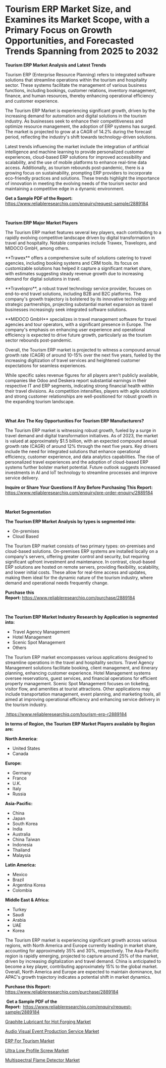 <p><h1>Tourism ERP Market Size, and Examines its Market Scope, with a Primary Focus on Growth Opportunities, and Forecasted Trends Spanning from 2025 to 2032</h1></p><p><strong>Tourism ERP Market Analysis and Latest Trends</strong></p>
<p><p>Tourism ERP (Enterprise Resource Planning) refers to integrated software solutions that streamline operations within the tourism and hospitality sector. These systems facilitate the management of various business functions, including bookings, customer relations, inventory management, finance, and human resources, thereby enhancing operational efficiency and customer experience.</p><p>The Tourism ERP Market is experiencing significant growth, driven by the increasing demand for automation and digital solutions in the tourism industry. As businesses seek to enhance their competitiveness and optimize resource management, the adoption of ERP systems has surged. The market is projected to grow at a CAGR of 14.2% during the forecast period, reflecting the industry's shift towards technology-driven solutions.</p><p>Latest trends influencing the market include the integration of artificial intelligence and machine learning to provide personalized customer experiences, cloud-based ERP solutions for improved accessibility and scalability, and the use of mobile platforms to enhance real-time data access. Additionally, as tourism rebounds post-pandemic, there is a growing focus on sustainability, prompting ERP providers to incorporate eco-friendly practices and solutions. These trends highlight the importance of innovation in meeting the evolving needs of the tourism sector and maintaining a competitive edge in a dynamic environment.</p></p>
<p><strong>Get a Sample PDF of the Report:&nbsp;</strong> <a href="https://www.reliableresearchiq.com/enquiry/request-sample/2889184?utm_campaign=1159&utm_medium=2&utm_source=Github&utm_content=ia&utm_term=14032025&utm_id=tourism-erp">https://www.reliableresearchiq.com/enquiry/request-sample/2889184</a></p>
<p>&nbsp;</p>
<p><strong>Tourism ERP Major Market Players</strong></p>
<p><p>The Tourism ERP market features several key players, each contributing to a rapidly evolving competitive landscape driven by digital transformation in travel and hospitality. Notable companies include Trawex, Travelopro, and MIDOCO GmbH, among others.</p><p>**Trawex** offers a comprehensive suite of solutions catering to travel agencies, including booking systems and CRM tools. Its focus on customizable solutions has helped it capture a significant market share, with estimates suggesting steady revenue growth due to increasing demand for digital solutions in travel.</p><p>**Travelopro**, a robust travel technology service provider, focuses on end-to-end travel solutions, including B2B and B2C platforms. The company's growth trajectory is bolstered by its innovative technology and strategic partnerships, projecting substantial market expansion as travel businesses increasingly seek integrated software solutions.</p><p>**MIDOCO GmbH** specializes in travel management software for travel agencies and tour operators, with a significant presence in Europe. The company's emphasis on enhancing user experience and operational efficiency is expected to drive future growth, particularly as the tourism sector rebounds post-pandemic.</p><p>Overall, the Tourism ERP market is projected to witness a compound annual growth rate (CAGR) of around 10-15% over the next five years, fueled by the increasing digitization of travel services and heightened customer expectations for seamless experiences.</p><p>While specific sales revenue figures for all players aren't publicly available, companies like Odoo and Deskera report substantial earnings in their respective IT and ERP segments, indicating strong financial health within their travel divisions. As competition intensifies, players with agile solutions and strong customer relationships are well-positioned for robust growth in the expanding tourism landscape.</p></p>
<p>&nbsp;</p>
<p><strong>What Are The Key Opportunities For Tourism ERP Manufacturers?</strong></p>
<p><p>The Tourism ERP market is witnessing robust growth, fueled by a surge in travel demand and digital transformation initiatives. As of 2023, the market is valued at approximately $1.5 billion, with an expected compound annual growth rate (CAGR) of around 12% through the next five years. Key drivers include the need for integrated solutions that enhance operational efficiency, customer experience, and data analytics capabilities. The rise of personalized travel experiences and the adoption of cloud-based ERP systems further bolster market potential. Future outlook suggests increased investments in AI and IoT technology to streamline processes and improve service delivery.</p></p>
<p><strong>Inquire or Share Your Questions If Any Before Purchasing This Report:</strong> <a href="https://www.reliableresearchiq.com/enquiry/pre-order-enquiry/2889184?utm_campaign=1159&utm_medium=2&utm_source=Github&utm_content=ia&utm_term=14032025&utm_id=tourism-erp">https://www.reliableresearchiq.com/enquiry/pre-order-enquiry/2889184</a></p>
<p>&nbsp;</p>
<p><strong>Market Segmentation</strong></p>
<p><strong>The Tourism ERP Market Analysis by types is segmented into:</strong></p>
<p><ul><li>On-premises</li><li>Cloud Based</li></ul></p>
<p><p>The Tourism ERP market consists of two primary types: on-premises and cloud-based solutions. On-premises ERP systems are installed locally on a company's servers, offering greater control and security, but requiring significant upfront investment and maintenance. In contrast, cloud-based ERP solutions are hosted on remote servers, providing flexibility, scalability, and lower initial costs. These allow for real-time access and updates, making them ideal for the dynamic nature of the tourism industry, where demand and operational needs frequently change.</p></p>
<p><strong>Purchase this Report:&nbsp;</strong><a href="https://www.reliableresearchiq.com/purchase/2889184?utm_campaign=1159&utm_medium=2&utm_source=Github&utm_content=ia&utm_term=14032025&utm_id=tourism-erp">https://www.reliableresearchiq.com/purchase/2889184</a></p>
<p>&nbsp;</p>
<p><strong>The Tourism ERP Market Industry Research by Application is segmented into:</strong></p>
<p><ul><li>Travel Agency Management</li><li>Hotel Management</li><li>Scenic Spot Management</li><li>Others</li></ul></p>
<p><p>The Tourism ERP market encompasses various applications designed to streamline operations in the travel and hospitality sectors. Travel Agency Management solutions facilitate booking, client management, and itinerary planning, enhancing customer experience. Hotel Management systems oversee reservations, guest services, and financial operations for efficient property management. Scenic Spot Management focuses on ticketing, visitor flow, and amenities at tourist attractions. Other applications may include transportation management, event planning, and marketing tools, all aimed at improving operational efficiency and enhancing service delivery in the tourism industry.</p></p>
<p><a href="https://www.reliableresearchiq.com/tourism-erp-r2889184?utm_campaign=1159&utm_medium=2&utm_source=Github&utm_content=ia&utm_term=14032025&utm_id=tourism-erp">&nbsp;https://www.reliableresearchiq.com/tourism-erp-r2889184</a></p>
<p><strong>In terms of Region, the Tourism ERP Market Players available by Region are:</strong></p>
<p>
    <p> <strong> North America: </strong>
        <ul>
            <li>United States</li>
            <li>Canada</li>
        </ul>
        </p> 
    <p> <strong> Europe: </strong>
        <ul>
            <li>Germany</li>
            <li>France</li>
            <li>U.K.</li>
            <li>Italy</li>
            <li>Russia</li>
        </ul>
        </p> 
    <p> <strong> Asia-Pacific: </strong>
        <ul>
            <li>China</li>
            <li>Japan</li>
            <li>South Korea</li>
            <li>India</li>
            <li>Australia</li>
            <li>China Taiwan</li>
            <li>Indonesia</li>
            <li>Thailand</li>
            <li>Malaysia</li>
        </ul>
        </p> 
    <p> <strong> Latin America: </strong>
        <ul>
            <li>Mexico</li>
            <li>Brazil</li>
            <li>Argentina Korea</li>
            <li>Colombia</li>
        </ul>
        </p> 
    <p> <strong> Middle East & Africa: </strong>
        <ul>
            <li>Turkey</li>
            <li>Saudi</li>
            <li>Arabia</li>
            <li>UAE</li>
            <li>Korea</li>
        </ul>
    </p>
    </p>
<p><p>The Tourism ERP market is experiencing significant growth across various regions, with North America and Europe currently leading in market share, accounting for approximately 35% and 30%, respectively. The Asia-Pacific region is rapidly emerging, projected to capture around 25% of the market, driven by increasing digitalization and travel demand. China is anticipated to become a key player, contributing approximately 15% to the global market. Overall, North America and Europe are expected to maintain dominance, but APAC's growth trajectory indicates a potential shift in market dynamics.</p></p>
<p><strong>Purchase this Report: </strong><a href="https://www.reliableresearchiq.com/purchase/2889184?utm_campaign=1159&utm_medium=2&utm_source=Github&utm_content=ia&utm_term=14032025&utm_id=tourism-erp">https://www.reliableresearchiq.com/purchase/2889184</a></p>
<p>&nbsp;<strong>Get a Sample PDF of the Report:&nbsp;&nbsp;</strong><a href="https://www.reliableresearchiq.com/enquiry/request-sample/2889184?utm_campaign=1159&utm_medium=2&utm_source=Github&utm_content=ia&utm_term=14032025&utm_id=tourism-erp">https://www.reliableresearchiq.com/enquiry/request-sample/2889184</a></p>
<p><strong></strong></p>
<p><p><a href="https://github.com/safatabhee/Market-Research-Report-List-1/blob/main/graphite-lubricant-for-hot-forging-market.md?utm_campaign=1159&utm_medium=2&utm_source=Github&utm_content=ia&utm_term=14032025&utm_id=tourism-erp">Graphite Lubricant for Hot Forging Market</a></p><p><a href="https://github.com/sivyerloucks/Market-Research-Report-List-1/blob/main/audio-visual-event-production-service-market.md?utm_campaign=1159&utm_medium=2&utm_source=Github&utm_content=ia&utm_term=14032025&utm_id=tourism-erp">Audio Visual Event Production Service Market</a></p><p><a href="https://github.com/rwanjamiul/Market-Research-Report-List-1/blob/main/erp-for-tourism-market.md?utm_campaign=1159&utm_medium=2&utm_source=Github&utm_content=ia&utm_term=14032025&utm_id=tourism-erp">ERP For Tourism Market</a></p><p><a href="https://github.com/resiebustin/Market-Research-Report-List-1/blob/main/ultra-low-profile-screw-market.md?utm_campaign=1159&utm_medium=2&utm_source=Github&utm_content=ia&utm_term=14032025&utm_id=tourism-erp">Ultra Low Profile Screw Market</a></p><p><a href="https://github.com/tamerlgwilt/Market-Research-Report-List-1/blob/main/multispectral-flame-detector-market.md?utm_campaign=1159&utm_medium=2&utm_source=Github&utm_content=ia&utm_term=14032025&utm_id=tourism-erp">Multispectral Flame Detector Market</a></p></p>